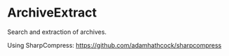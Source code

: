 ArchiveExtract
==============

Search and extraction of archives.

Using SharpCompress: https://github.com/adamhathcock/sharpcompress